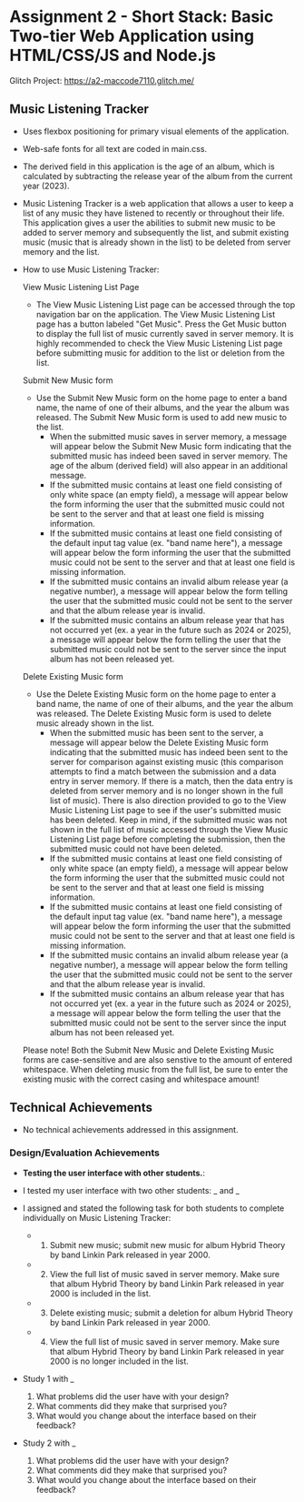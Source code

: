 Assignment 2 - Short Stack: Basic Two-tier Web Application using HTML/CSS/JS and Node.js  
===

Glitch Project: https://a2-maccode7110.glitch.me/ 

## Music Listening Tracker
 - Uses flexbox positioning for primary visual elements of the application.
 - Web-safe fonts for all text are coded in main.css.
 - The derived field in this application is the age of an album, which is calculated by subtracting the release year of the album from the current year (2023).

 - Music Listening Tracker is a web application that allows a user to keep a list of any music they have listened to recently or throughout their life. This application gives a user the abilities to submit new music to be added to server memory and subsequently the list, and submit existing music (music that is already shown in the list) to be deleted from server memory and the list.

 - How to use Music Listening Tracker:

    View Music Listening List Page
    - The View Music Listening List page can be accessed through the top navigation bar on the application. The View Music Listening List page has a button labeled "Get Music". Press the Get Music button to display the full list of music currently saved in server memory. It is highly recommended to check the View Music Listening List page before submitting music for addition to the list or deletion from the list.

    Submit New Music form
    - Use the Submit New Music form on the home page to enter a band name, the name of one of their albums, and the year the album was released. The Submit New Music form is used to add new music to the list. 
        - When the submitted music saves in server memory, a message will appear below the Submit New Music form indicating that the submitted music has indeed been saved in server memory. The age of the album (derived field) will also appear in an additional message.
        - If the submitted music contains at least one field consisting of only white space (an empty field), a message will appear below the form informing the user that the submitted music could not be sent to the server and that at least one field is missing information.
        - If the submitted music contains at least one field consisting of the default input tag value (ex. "band name here"), a message will appear below the form informing the user that the submitted music could not be sent to the server and that at least one field is missing information.
        - If the submitted music contains an invalid album release year (a negative number), a message will appear below the form telling the user that the submitted music could not be sent to the server and that the album release year is invalid.
        - If the submitted music contains an album release year that has not occurred yet (ex. a year in the future such as 2024 or 2025), a message will appear below the form telling the user that the submitted music could not be sent to the server since the input album has not been released yet.

    Delete Existing Music form
    - Use the Delete Existing Music form on the home page to enter a band name, the name of one of their albums, and the year the album was released. The Delete Existing Music form is used to delete music already shown in the list.
        - When the submitted music has been sent to the server, a message will appear below the Delete Existing Music form indicating that the submitted music has indeed been sent to the server for comparison against existing music (this comparison attempts to find a match between the submission and a data entry in server memory. If there is a match, then the data entry is deleted from server memory and is no longer shown in the full list of music). There is also direction provided to go to the View Music Listening List page to see if the user's submitted music has been deleted. Keep in mind, if the submitted music was not shown in the full list of music accessed through the View Music Listening List page before completing the submission, then the submitted music could not have been deleted.
        - If the submitted music contains at least one field consisting of only white space (an empty field), a message will appear below the form informing the user that the submitted music could not be sent to the server and that at least one field is missing information.
        - If the submitted music contains at least one field consisting of the default input tag value (ex. "band name here"), a message will appear below the form informing the user that the submitted music could not be sent to the server and that at least one field is missing information.
        - If the submitted music contains an invalid album release year (a negative number), a message will appear below the form telling the user that the submitted music could not be sent to the server and that the album release year is invalid.
        - If the submitted music contains an album release year that has not occurred yet (ex. a year in the future such as 2024 or 2025), a message will appear below the form telling the user that the submitted music could not be sent to the server since the input album has not been released yet.

    Please note! Both the Submit New Music and Delete Existing Music forms are case-sensitive and are also senstive to the amount of entered whitespace. When deleting music from the full list, be sure to enter the existing music with the correct casing and whitespace amount!

## Technical Achievements
- No technical achievements addressed in this assignment.

### Design/Evaluation Achievements
- **Testing the user interface with other students.**: 
 - I tested my user interface with two other students: _ and _
 - I assigned and stated the following task for both students to complete individually on Music Listening Tracker:
    - 1. Submit new music; submit new music for album Hybrid Theory by band Linkin Park released in year 2000.
    - 2. View the full list of music saved in server memory. Make sure that album Hybrid Theory by band Linkin Park released in year 2000 is included in the list.
    - 3. Delete existing music; submit a deletion for album Hybrid Theory by band Linkin Park released in year 2000.
    - 4. View the full list of music saved in server memory. Make sure that album Hybrid Theory by band Linkin Park released in year 2000 is no longer included in the list.

 - Study 1 with _
    1. What problems did the user have with your design?
    2. What comments did they make that surprised you?
    3. What would you change about the interface based on their feedback?
 - Study 2 with _
    1. What problems did the user have with your design?
    2. What comments did they make that surprised you?
    3. What would you change about the interface based on their feedback?